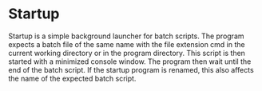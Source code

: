# Startup
Startup is a simple background launcher for batch scripts. The program expects
a batch file of the same name with the file extension cmd in the current
working directory or in the program directory. This script is then started with
a minimized console window. The program then wait until the end of the batch
script. If the startup program is renamed, this also affects the name of the
expected batch script.
